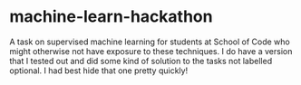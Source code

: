 # machine-learn-hackathon
A task on supervised machine learning for students at School of Code who might otherwise not have exposure to these techniques. I do have a version that I tested out and did some kind of solution to the tasks not labelled optional. I had best hide that one pretty quickly!
